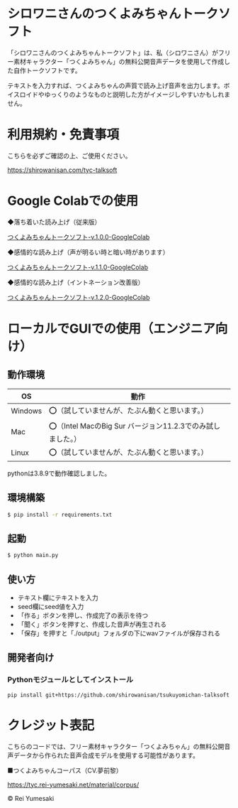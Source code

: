 # シロワニさんのつくよみちゃんトークソフト

「シロワニさんのつくよみちゃんトークソフト」は、私（シロワニさん）がフリー素材キャラクター「つくよみちゃん」の無料公開音声データを使用して作成した自作トークソフトです。

テキストを入力すれば、つくよみちゃんの声質で読み上げ音声を出力します。ボイスロイドやゆっくりのようなものと説明した方がイメージしやすいかもしれません。

# 利用規約・免責事項

こちらを必ずご確認の上、ご使用ください。

https://shirowanisan.com/tyc-talksoft

# Google Colabでの使用

◆落ち着いた読み上げ（従来版）

[つくよみちゃんトークソフト-v.1.0.0-GoogleColab](https://colab.research.google.com/drive/1VX1pPK-A5KHcUnpBz__IYXzVR-93ECan?usp=sharing)

◆感情的な読み上げ（声が明るい時と暗い時があります）

[つくよみちゃんトークソフト-v.1.1.0-GoogleColab](https://colab.research.google.com/drive/1x8T1FE_Gt3baJetEperSYhkVOvEBhX1p?usp=sharing)

◆感情的な読み上げ（イントネーション改善版）

[つくよみちゃんトークソフト-v.1.2.0-GoogleColab](https://colab.research.google.com/drive/1zYzc4qJF_sTp8Vt51wI718sgMckfy85e?usp=sharing)

# ローカルでGUIでの使用（エンジニア向け）

## 動作環境

| OS      | 動作 |
| ------- | ---------------------------------------------------------- |
| Windows | ⭕️（試していませんが、たぶん動くと思います。） |
| Mac     | ⭕️（Intel MacのBig Sur バージョン11.2.3でのみ試しました。） |
| Linux   | ⭕️（試していませんが、たぶん動くと思います。） |

pythonは3.8.9で動作確認しました。

## 環境構築

```bash
$ pip install -r requirements.txt
```

## 起動

```bash
$ python main.py
```

## 使い方

- テキスト欄にテキストを入力
- seed欄にseed値を入力
- 「作る」ボタンを押し、作成完了の表示を待つ
- 「聞く」ボタンを押すと、作成した音声が再生される
- 「保存」を押すと「./output」フォルダの下にwavファイルが保存される

## 開発者向け
### Pythonモジュールとしてインストール
```
pip install git+https://github.com/shirowanisan/tsukuyomichan-talksoft
```

# クレジット表記

こちらのコードでは、フリー素材キャラクター「つくよみちゃん」の無料公開音声データから作られた音声合成モデルを使用する可能性があります。

■つくよみちゃんコーパス（CV.夢前黎）

https://tyc.rei-yumesaki.net/material/corpus/

© Rei Yumesaki
